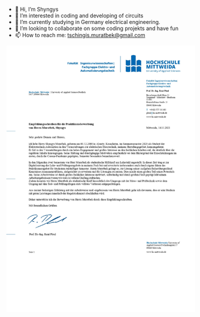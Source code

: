 - 👋 Hi, I’m Shyngys
- 👀 I’m interested in coding and developing of circuits
- 🌱 I’m currently studying in Germany electrical engineering. 
- 💞️ I’m looking to collaborate on some coding projekts and have fun
- 📫 How to reach me: tschingis.muratbek@gmail.com

![some discription](Empfehlungsschreiben_Shyngys_Muratbek_Praktikum_page-0001.jpg) 

<!---
ShyngysM/ShyngysM is a ✨ special ✨ repository because its `README.md` (this file) appears on your GitHub profile.
You can click the Preview link to take a look at your changes.
--->
